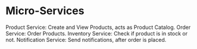 # Micro-Services

Product Service: Create and View Products, acts as Product Catalog.
Order Service: Order Products.
Inventory Service: Check if product is in stock or not.
Notification Service: Send notifications, after order is placed.
